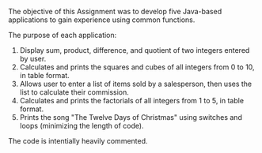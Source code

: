 The objective of this Assignment was to develop five Java-based applications to gain experience using common functions.

The purpose of each application:
1. Display sum, product, difference, and quotient of two integers entered by user.
2. Calculates and prints the squares and cubes of all integers from 0 to 10, in table format.
3. Allows user to enter a list of items sold by a salesperson, then uses the list to calculate their commission.
4. Calculates and prints the factorials of all integers from 1 to 5, in table format.
5. Prints the song "The Twelve Days of Christmas" using switches and loops (minimizing the length of code).

The code is intentially heavily commented.
